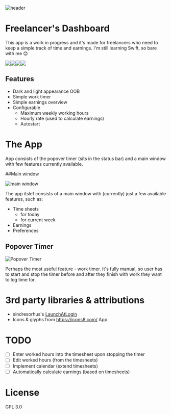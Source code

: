 ![header](https://i.imgur.com/EWlF8V8.png)

# Freelancer's Dashboard

This app is a work in progress and it's made for freelancers who need to keep a simple track of time and earnings. I'm still learning Swift, so bare with me :blush:

![](https://img.shields.io/github/issues/dragstor/freelancers-dashboard.svg?style=flat)![](https://img.shields.io/github/license/dragstor/freelancers-dashboard.svg?style=flat)![](https://img.shields.io/github/commit-activity/m/dragstor/freelancers-dashboard.svg?style=flat)![](https://img.shields.io/github/languages/code-size/dragstor/freelancers-dashboard.svg?style=flat)

## Features

- Dark and light appearance OOB
- Simple work timer
- Simple earnings overview
- Configurable
  - Maximum weekly working hours
  - Hourly rate (used to calculate earnings)
  - Autostart

# The App

App consists of the popover timer (sits in the status bar) and a main window with few features currently available.

##Main window

![main window](https://i.imgur.com/LvRVhjH.png)

The app itslef consists of a main window with (currently) just a few available features, such as:

- Time sheets
  - for today
  - for current week
- Earnings
- Preferences

## Popover Timer

![Popover Timer](https://i.imgur.com/6hIBtbt.png)

Perhaps the most useful feature - work timer. It's fully manual, so user has to start and stop the timer before and after they finish with work they want to log time for.

# 3rd party libraries & attributions

- sindresorhus's [LaunchAtLogin](https://github.com/sindresorhus/LaunchAtLogin)
- Icons & glyphs from https://icons8.com/ App

# TODO

- [ ] Enter worked hours into the timesheet upon stopping the timer
- [ ] Edit worked hours (from the timesheets)
- [ ] Implement calendar (extend timesheets)
- [ ] Automatically calculate earnings (based on timesheets)

# License

GPL 3.0
